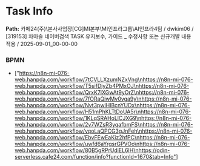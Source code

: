 # Task Info

**Path:** 카페24(주)\본사사업장\[CG]MI본부\MI인프라그룹\AI인프라4팀 / dwkim06 / [319153] 차마솔 네이버검색 TASK 유지보수, 가이드 _ 수정사항 또는 신규개발 내용 적용 / 2025-09-01_00-00-00

### BPMN
- ["https://n8n-mi-076-web.hanpda.com/workflow/7tCVLLXzumNZxVng\nhttps://n8n-mi-076-web.hanpda.com/workflow/T5sifDiyZb4PMxOJ\nhttps://n8n-mi-076-web.hanpda.com/workflow/QrxK7lXGwAt9yOrZ\nhttps://n8n-mi-076-web.hanpda.com/workflow/7fORaQiwMv0vga9y\nhttps://n8n-mi-076-web.hanpda.com/workflow/Nvt3pwIHlBcnYUDx\nhttps://n8n-mi-076-web.hanpda.com/workflow/H51mPhKLTtDoUA5r\nhttps://n8n-mi-076-web.hanpda.com/workflow/1KLqSRAHoLlCJXG9\nhttps://n8n-mi-076-web.hanpda.com/workflow/2v7WZsR3yqafbmFS\nhttps://n8n-mi-076-web.hanpda.com/workflow/vqoLaQPCG3gJnFeh\nhttps://n8n-mi-076-web.hanpda.com/workflow/EbvFEwEaKiz2hfPC\nhttps://n8n-mi-076-web.hanpda.com/workflow/uwfd6aYrgsrGPVOo\nhttps://n8n-mi-076-web.hanpda.com/workflow/80B5gRPrUdiEL6IH\nhttps://odin-serverless.cafe24.com/function/info?functionId=1670&tab=Info"]

